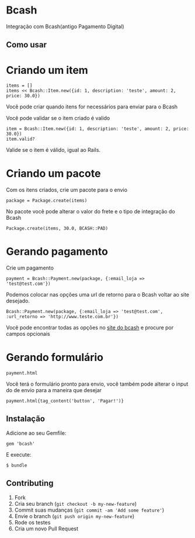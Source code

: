 # Bcash

Integração com Bcash(antigo Pagamento Digital)

## Como usar

# Criando um item

	items = [] 
	items << Bcash::Item.new({id: 1, description: 'teste', amount: 2, price: 30.0})

Você pode criar quando itens for necessários para enviar para o Bcash

Você pode validar se o item criado é valido

	item = Bcash::Item.new({id: 1, description: 'teste', amount: 2, price: 30.0})
	item.valid?

Valide se o item é válido, igual ao Rails.

# Criando um pacote

Com os itens criados, crie um pacote para o envio

	package = Package.create(items)

No pacote você pode alterar o valor do frete e o tipo de integração do Bcash
	
	Package.create(items, 30.0, BCASH::PAD)

# Gerando pagamento

Crie um pagamento

	payment = Bcash::Payment.new(package, {:email_loja => 'test@test.com'}) 

Podemos colocar nas opções uma url de retorno para o Bcash voltar ao site desejado.

	Bcash::Payment.new(package, {:email_loja => 'test@test.com', :url_retorno => 'http://www.teste.com.br'})

Você pode encontrar todas as opções no [site do bcash](https://www.bcash.com.br/desenvolvedores/integracao-loja-online.html) e procure por campos opcionais

# Gerando formulário

	payment.html

Você terá o formulário pronto para envio, você também pode alterar o input do de envio para a maneira que desejar

	payment.html{tag_content('button', 'Pagar!')}

## Instalação

Adicione ao seu Gemfile:

    gem 'bcash'

E execute:

    $ bundle

## Contributing

1. Fork 
2. Cria seu branch (`git checkout -b my-new-feature`)
3. Commit suas mudanças (`git commit -am 'Add some feature'`)
4. Envie o branch (`git push origin my-new-feature`)
5. Rode os testes
6. Cria um novo Pull Request
